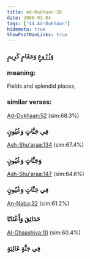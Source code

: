 ```yaml
---
title: Ad-Dukhaan:26
date: 2008-03-04
tags: ["44.Ad-Dukhaan"]
hidemeta: true 
ShowPostNavLinks: true 
---
```

### وَزُرُوعٍ وَمَقَامٍ كَرِيمٍ
### meaning: 
Fields and splendid places,
### similar verses: 

[Ad-Dukhaan:52](/44/52) (sim:68.3%)

### فِي جَنَّاتٍ وَعُيُونٍ

[Ash-Shu'araa:134](/26/134) (sim:67.4%)

### وَجَنَّاتٍ وَعُيُونٍ

[Ash-Shu'araa:147](/26/147) (sim:64.6%)

### فِي جَنَّاتٍ وَعُيُونٍ

[An-Naba:32](/78/32) (sim:61.2%)

### حَدَائِقَ وَأَعْنَابًا

[Al-Ghaashiya:10](/88/10) (sim:60.4%)

### فِي جَنَّةٍ عَالِيَةٍ

